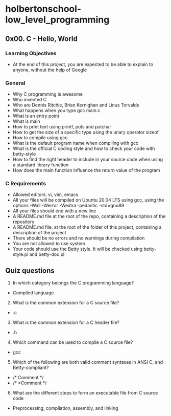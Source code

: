 # holbertonschool-low_level_programming
## 0x00. C - Hello, World
### Learning Objectives
* At the end of this project, you are expected to be able to explain to anyone, without the help of Google
### General
* Why C programming is awesome
* Who invented C
* Who are Dennis Ritchie, Brian Kernighan and Linus Torvalds
* What happens when you type gcc main.c
* What is an entry point
* What is main
* How to print text using printf, puts and putchar
* How to get the size of a specific type using the unary operator sizeof
* How to compile using gcc
* What is the default program name when compiling with gcc
* What is the official C coding style and how to check your code with betty-style
* How to find the right header to include in your source code when using a standard library function
* How does the main function influence the return value of the program
### C Requirements
* Allowed editors: vi, vim, emacs
* All your files will be compiled on Ubuntu 20.04 LTS using gcc, using the options -Wall -Werror -Wextra -pedantic -std=gnu89
* All your files should end with a new line
* A README.md file at the root of the repo, containing a description of the repository
* A README.md file, at the root of the folder of this project, containing a description of the project
* There should be no errors and no warnings during compilation
* You are not allowed to use system
* Your code should use the Betty style. It will be checked using betty-style.pl and betty-doc.pl
## Quiz questions
1. In which category belongs the C programming language?
  * Compiled language
2. What is the common extension for a C source file?
  * .c
3. What is the common extension for a C header file?
  * .h
4. Which command can be used to compile a C source file?
  * gcc
5. Which of the following are both valid comment syntaxes in ANSI C, and Betty-compliant?
  * /* Comment */
  * /*
     *Comment
     */
6. What are the different steps to form an executable file from C source code
  * Preprocessing, compilation, assembly, and linking
